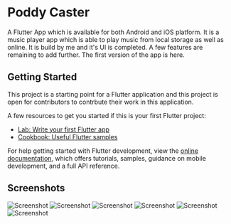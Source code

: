 # Poddy Caster

A Flutter App which is available for both Android and iOS platform. It is a music player app which is able to play music from local storage as well as online. It is build by me and it's UI is completed. A few features are remaining to add further. The first version of the app is here.

## Getting Started

This project is a starting point for a Flutter application and this project is open for contributors to contrbute their work in this application.

A few resources to get you started if this is your first Flutter project:

- [Lab: Write your first Flutter app](https://docs.flutter.dev/get-started/codelab)
- [Cookbook: Useful Flutter samples](https://docs.flutter.dev/cookbook)

For help getting started with Flutter development, view the
[online documentation](https://docs.flutter.dev/), which offers tutorials,
samples, guidance on mobile development, and a full API reference.


## Screenshots

![Screenshot](screenshots/1.png)
![Screenshot](screenshots/2.png)
![Screenshot](screenshots/3.png)
![Screenshot](screenshots/4.png)
![Screenshot](screenshots/5.png)
![Screenshot](screenshots/6.png)